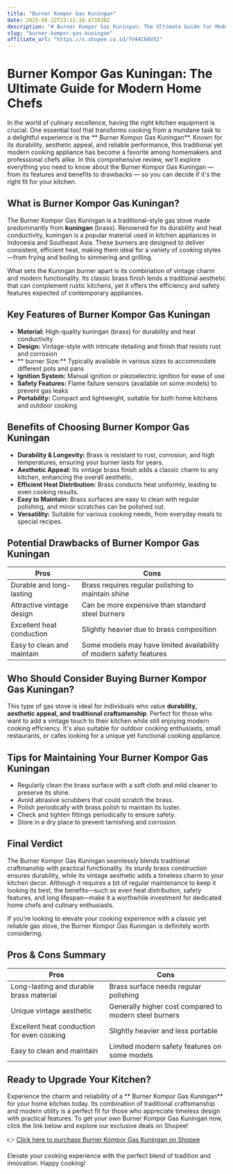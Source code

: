 ```yaml
---
title: "Burner Kompor Gas Kuningan"
date: 2025-08-22T23:11:10.471038Z
description: "# Burner Kompor Gas Kuningan: The Ultimate Guide for Modern Home Chefs..."
slug: "burner-kompor-gas-kuningan"
affiliate_url: "https://s.shopee.co.id/7V44C68VX2"
---
```

# Burner Kompor Gas Kuningan: The Ultimate Guide for Modern Home Chefs

In the world of culinary excellence, having the right kitchen equipment is crucial. One essential tool that transforms cooking from a mundane task to a delightful experience is the ** Burner Kompor Gas Kuningan**. Known for its durability, aesthetic appeal, and reliable performance, this traditional yet modern cooking appliance has become a favorite among homemakers and professional chefs alike. In this comprehensive review, we'll explore everything you need to know about the Burner Kompor Gas Kuningan — from its features and benefits to drawbacks — so you can decide if it's the right fit for your kitchen.

## What is Burner Kompor Gas Kuningan?

The Burner Kompor Gas Kuningan is a traditional-style gas stove made predominantly from **kuningan** (brass). Renowned for its durability and heat conductivity, kuningan is a popular material used in kitchen appliances in Indonesia and Southeast Asia. These burners are designed to deliver consistent, efficient heat, making them ideal for a variety of cooking styles—from frying and boiling to simmering and grilling.

What sets the Kuningan burner apart is its combination of vintage charm and modern functionality. Its classic brass finish lends a traditional aesthetic that can complement rustic kitchens, yet it offers the efficiency and safety features expected of contemporary appliances.

## Key Features of Burner Kompor Gas Kuningan

- **Material:** High-quality kuningan (brass) for durability and heat conductivity  
- **Design:** Vintage-style with intricate detailing and finish that resists rust and corrosion  
- ** burner Size:** Typically available in various sizes to accommodate different pots and pans  
- **Ignition System:** Manual ignition or piezoelectric ignition for ease of use  
- **Safety Features:** Flame failure sensors (available on some models) to prevent gas leaks  
- **Portability:** Compact and lightweight, suitable for both home kitchens and outdoor cooking  

## Benefits of Choosing Burner Kompor Gas Kuningan

- **Durability & Longevity:** Brass is resistant to rust, corrosion, and high temperatures, ensuring your burner lasts for years.  
- **Aesthetic Appeal:** Its vintage brass finish adds a classic charm to any kitchen, enhancing the overall aesthetic.  
- **Efficient Heat Distribution:** Brass conducts heat uniformly, leading to even cooking results.  
- **Easy to Maintain:** Brass surfaces are easy to clean with regular polishing, and minor scratches can be polished out.  
- **Versatility:** Suitable for various cooking needs, from everyday meals to special recipes.  

## Potential Drawbacks of Burner Kompor Gas Kuningan

| Pros                                                     | Cons                                                      |
|----------------------------------------------------------|-----------------------------------------------------------|
| Durable and long-lasting                                | Brass requires regular polishing to maintain shine      |
| Attractive vintage design                                | Can be more expensive than standard steel burners       |
| Excellent heat conduction                                | Slightly heavier due to brass composition               |
| Easy to clean and maintain                                | Some models may have limited availability of modern safety features |

## Who Should Consider Buying Burner Kompor Gas Kuningan?

This type of gas stove is ideal for individuals who value **durability, aesthetic appeal, and traditional craftsmanship**. Perfect for those who want to add a vintage touch to their kitchen while still enjoying modern cooking efficiency. It's also suitable for outdoor cooking enthusiasts, small restaurants, or cafes looking for a unique yet functional cooking appliance.

## Tips for Maintaining Your Burner Kompor Gas Kuningan

- Regularly clean the brass surface with a soft cloth and mild cleaner to preserve its shine.
- Avoid abrasive scrubbers that could scratch the brass.
- Polish periodically with brass polish to maintain its luster.
- Check and tighten fittings periodically to ensure safety.
- Store in a dry place to prevent tarnishing and corrosion.

## Final Verdict

The Burner Kompor Gas Kuningan seamlessly blends traditional craftmanship with practical functionality. Its sturdy brass construction ensures durability, while its vintage aesthetic adds a timeless charm to your kitchen decor. Although it requires a bit of regular maintenance to keep it looking its best, the benefits—such as even heat distribution, safety features, and long lifespan—make it a worthwhile investment for dedicated home chefs and culinary enthusiasts.

If you’re looking to elevate your cooking experience with a classic yet reliable gas stove, the Burner Kompor Gas Kuningan is definitely worth considering.

## Pros & Cons Summary

| **Pros** | **Cons** |
|------------|-----------|
| Long-lasting and durable brass material | Brass surface needs regular polishing |
| Unique vintage aesthetic | Generally higher cost compared to modern steel burners |
| Excellent heat conduction for even cooking | Slightly heavier and less portable |
| Easy to clean and maintain | Limited modern safety features on some models |

## Ready to Upgrade Your Kitchen?

Experience the charm and reliability of a ** Burner Kompor Gas Kuningan** for your home kitchen today. Its combination of traditional craftsmanship and modern utility is a perfect fit for those who appreciate timeless design with practical features. To get your own Burner Kompor Gas Kuningan now, click the link below and explore our exclusive deals on Shopee!

👉 [Click here to purchase Burner Kompor Gas Kuningan on Shopee](https://s.shopee.co.id/7V44C68VX2)  

Elevate your cooking experience with the perfect blend of tradition and innovation. Happy cooking!